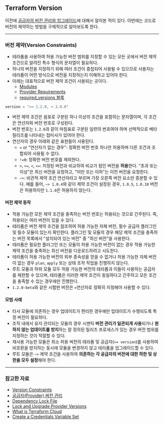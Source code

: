 ## Terraform Version

이전에 [공급자의 버전 관리와 업그레이드](https://imprint.tistory.com/389)에 대해서 알아본 적이 있다.
이번에는 코드로 버전의 제약하는 방법을 구체적으로 알아보도록 한다.

---

### 버전 제약(Version Constraints)

- 테라폼을 사용하여 허용 가능한 버전 범위를 지정할 수 있는 모든 곳에서 버전 제약 조건으로 알려진 특수 형식의 문자열이 필요하다.
- 하나의 버전을 지정하기 위해 여러 조건이 중첩되어 사용될 수 있으므로 사용자는 테라폼이 어떤 방식으로 버전을 지정하는지 이해하고 있어야 한다.
- 아래는 대표적으로 버전 제약 조건이 사용되는 곳이다.
  - [Modules](https://developer.hashicorp.com/terraform/language/modules)
  - [Provider Requirements](https://developer.hashicorp.com/terraform/language/providers/requirements)
  - [required_versions 블록](https://developer.hashicorp.com/terraform/language/settings#specifying-a-required-terraform-version)

```terraform
version = ">= 1.2.0, < 2.0.0"
```

- 버전 제약 조건은 쉼포로 구분된 하나 이상의 조건을 포함하는 문자열이며, 각 조건은 연산자와 버전 번호로 구성된다.
- 버전 번호는 `1.2.0`과 같이 마침표로 구분된 일련의 번호여야 하며 선택적으로 베타 릴리즈를 나타내는 접미사가 있어야 한다.
- 연산자의 경우 아래와 같은 표현들이 사용된다.
  - `=` or "연산자가 없는 경우": 정확한 버전 번호 하나만 허용하며 다른 조건과 조합되어 사용될 수 없다.
  - `!=0`: 정확한 버전 번호를 제외한다.
  - `>`, `>=`, `<`, `<=`: 지정된 버전과 비교하여 비교가 참인 버전을 **허용**한다. "초과 또는 이상"은 최신 버전을 요청하고, "미만 또는 이하"는 이전 버전을 요청한다.
  - `~>`: 비관적 제약 조건 연산자라고 부르며 가장 오른쪽 버전 요소만 증분할 수 있다.
    예를 들어, `~> 1.0.4`와 같이 제약 조건이 설정된 경우, `1.0.5`, `1.0.10` 버전은 허용하지만 `1.1.0`은 허용하지 않는다.

#### 버전 제약 동작

- 적용 가능한 모든 제약 조건을 충족하는 버전 번호는 허용되는 것으로 간주된다. 즉, 허용되는 여러 버전이 있을 수 있다.
- 테라폼은 버전 제약 조건을 참조하여 허용 가능한 자체 버전, 필수 공급자 플러그인 및 필수 모듈이 있는지 확인한다.
  플러그인 및 모듈의 경우 해당 제약 조건을 충족하는 버전 목록에서 "설치되어 있는 버전" 중 "최신 버전"을 사용한다.
- 테라폼은 필요한 플러그인 또는 모듈의 허용 가능한 버전이 없는 경우 적용 가능한 제약 조건을 충족하는 최신 버전을 다운로드하려고 시도한다.
- 테라폼이 허용 가능한 버전의 외부 종속성을 얻을 수 없거나 허용 가능한 자체 버전이 없는 경우 `plan`, `apply` 또는 상태 조작 작업을 진행하지 않는다.
- 루트 모듈과 하위 모듈 모두 허용 가능한 버전의 테라폼과 이들이 사용하는 공급자를 제한할 수 있으며, 테라폼은 이러한 제약 조건이 동일하다고 간주하고 모든 조건을 충족할 수 있는 경우에만 진행한다.
- `1.2.0-beta`와 같은 시험판 버전은 `=`연산자로 정확히 지정해야 사용할 수 있다.

#### 모범 사례

- 타사 모듈에 의존하는 경우 업데이트가 편리한 경우에만 업데이트가 수행되도록 특정 버전이 필요하다.
- 조직 내에서 유지 관리되는 모듈의 경우 시맨틱 **버전 관리가 일관되게 사용**되거나 **원하지 않는 업데이트를 방지**하는 잘 정의된 릴리즈 프로세스가 있는 경우 버전 범위를 지정하는 것이 적절할 수 있다.
- 재사용 가능한 모듈은 최소 허용 버전의 테라폼 및 공급자(`>= version`)를 사용하여 비호환을 방지하는 동시에 모듈을 변경하지 않고 테라폼을 업그레이드할 수 있다.
- 루트 모듈은 `~>` 제약 조건을 사용하여 **의존하는 각 공급자의 버전에 대한 하한 및 상한을 모두 설정**해야 한다.

---

### 참고한 자료

- [Version Constraints](https://developer.hashicorp.com/terraform/language/expressions/version-constraints)
- [공급자(Provider) 버전 관리](https://imprint.tistory.com/389)
- [Dependency Lock File](https://developer.hashicorp.com/terraform/language/files/dependency-lock)
- [Lock and Upgrade Provider Versions](https://developer.hashicorp.com/terraform/tutorials/certification-associate-tutorials-003/provider-versioning)
- [What is Terraform Cloud](https://developer.hashicorp.com/terraform/tutorials/cloud-get-started/cloud-sign-up)
- [Create a Credentials Variable Set](https://developer.hashicorp.com/terraform/tutorials/cloud-get-started/cloud-create-variable-set)
